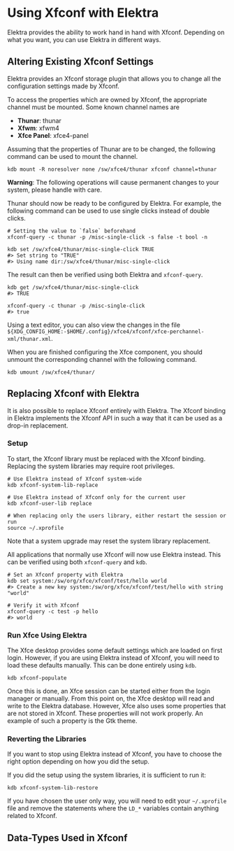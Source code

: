 # Using Xfconf with Elektra

Elektra provides the ability to work hand in hand with Xfconf.
Depending on what you want, you can use Elektra in different ways.

## Altering Existing Xfconf Settings

Elektra provides an Xfconf storage plugin that allows you to change all the configuration settings made by Xfconf.

To access the properties which are owned by Xfconf, the appropriate channel must be mounted.
Some known channel names are

- **Thunar**: thunar
- **Xfwm**: xfwm4
- **Xfce Panel**: xfce4-panel

Assuming that the properties of Thunar are to be changed, the following command can be used to mount the channel.

```shell
kdb mount -R noresolver none /sw/xfce4/thunar xfconf channel=thunar
```

**Warning**: The following operations will cause permanent changes to your system, please handle with care.

Thunar should now be ready to be configured by Elektra.
For example, the following command can be used to use single clicks instead of double clicks.

```shell
# Setting the value to `false` beforehand
xfconf-query -c thunar -p /misc-single-click -s false -t bool -n

kdb set /sw/xfce4/thunar/misc-single-click TRUE
#> Set string to "TRUE"
#> Using name dir:/sw/xfce4/thunar/misc-single-click
```

The result can then be verified using both Elektra and `xfconf-query`.

```shell
kdb get /sw/xfce4/thunar/misc-single-click
#> TRUE

xfconf-query -c thunar -p /misc-single-click
#> true
```

Using a text editor, you can also view the changes in the
file `${XDG_CONFIG_HOME:-$HOME/.config}/xfce4/xfconf/xfce-perchannel-xml/thunar.xml`.

When you are finished configuring the Xfce component, you should unmount the corresponding channel with the following command.

```shell
kdb umount /sw/xfce4/thunar/
```

## Replacing Xfconf with Elektra

It is also possible to replace Xfconf entirely with Elektra.
The Xfconf binding in Elektra implements the Xfconf API in such a way that it can be used as a drop-in replacement.

### Setup

To start, the Xfconf library must be replaced with the Xfconf binding.
Replacing the system libraries may require root privileges.

```shell
# Use Elektra instead of Xfconf system-wide
kdb xfconf-system-lib-replace

# Use Elektra instead of Xfconf only for the current user
kdb xfconf-user-lib replace

# When replacing only the users library, either restart the session or run
source ~/.xprofile
```

Note that a system upgrade may reset the system library replacement.

All applications that normally use Xfconf will now use Elektra instead.
This can be verified using both `xfconf-query` and `kdb`.

```shell
# Set an Xfconf property with Elektra
kdb set system:/sw/org/xfce/xfconf/test/hello world
#> Create a new key system:/sw/org/xfce/xfconf/test/hello with string "world"

# Verify it with Xfconf
xfconf-query -c test -p hello
#> world
```

### Run Xfce Using Elektra

The Xfce desktop provides some default settings which are loaded on first login.
However, if you are using Elektra instead of Xfconf, you will need to load these defaults manually.
This can be done entirely using `kdb`.

```shell
kdb xfconf-populate
```

Once this is done, an Xfce session can be started either from the login manager or manually.
From this point on, the Xfce desktop will read and write to the Elektra database.
However, Xfce also uses some properties that are not stored in Xfconf.
These properties will not work properly.
An example of such a property is the Gtk theme.

### Reverting the Libraries

If you want to stop using Elektra instead of Xfconf, you have to choose the right option depending on how you did the setup.

If you did the setup using the system libraries, it is sufficient to run it:

```shell
kdb xfconf-system-lib-restore
```

If you have chosen the user only way, you will need to edit your `~/.xprofile` file and remove the statements where the `LD_*` variables contain anything related to Xfconf.

## Data-Types Used in Xfconf
